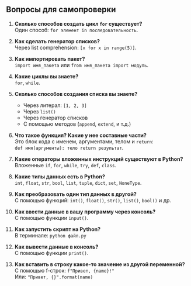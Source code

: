 ## Вопросы для самопроверки1. **Сколько способов создать цикл `for` существует?**     Один способ: `for элемент in последовательность`.2. **Как сделать генератор списков?**     Через list comprehension: `[x for x in range(5)]`.3. **Как импортировать пакет?**     `import имя_пакета` или `from имя_пакета import модуль`.4. **Какие циклы вы знаете?**     `for`, `while`.5. **Сколько способов создания списка вы знаете?**     - Через литерал: `[1, 2, 3]`     - Через `list()`     - Через генератор списков     - С помощью методов (`append`, `extend`, и т.д.)6. **Что такое функция? Какие у нее составные части?**     Это блок кода с именем, аргументами, телом и `return`:     `def имя(аргументы): тело return результат`.7. **Какие операторы вложенных инструкций существуют в Python?**     Вложенные `if`, `for`, `while`, `try`, `def`, `class`.8. **Какие типы данных есть в Python?**     `int`, `float`, `str`, `bool`, `list`, `tuple`, `dict`, `set`, `NoneType`.9. **Как преобразовать один тип данных в другой?**     С помощью функций: `int()`, `float()`, `str()`, `list()`, `bool()` и др.10. **Как ввести данные в вашу программу через консоль?**      С помощью функции `input()`.11. **Как запустить скрипт на Python?**      В терминале: `python файл.py`12. **Как вывести данные в консоль?**      С помощью функции `print()`.13. **Как вставить в строку какое-то значение из другой переменной?**      С помощью f-строк: `f"Привет, {name}!"`      Или: `"Привет, {}".format(name)`